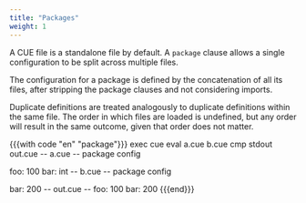 ```yaml
---
title: "Packages"
weight: 1
---
```


A CUE file is a standalone file by default.
A `package` clause allows a single configuration to be split across multiple
files.

The configuration for a package is defined by the concatenation of all its
files, after stripping the package clauses and not considering imports.

Duplicate definitions are treated analogously to duplicate definitions within
the same file.
The order in which files are loaded is undefined, but any order will result
in the same outcome, given that order does not matter.

{{{with code "en" "package"}}}
exec cue eval a.cue b.cue
cmp stdout out.cue
-- a.cue --
package config

foo: 100
bar: int
-- b.cue --
package config

bar: 200
-- out.cue --
foo: 100
bar: 200
{{{end}}}
